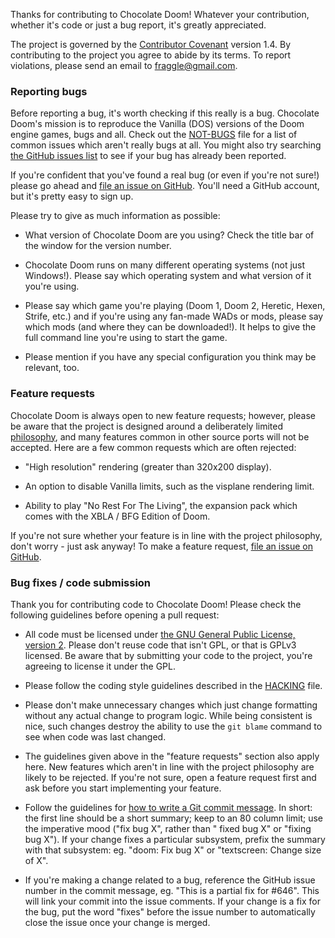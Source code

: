 Thanks for contributing to Chocolate Doom! Whatever your contribution, whether it's code or just a bug report, it's
greatly appreciated.

The project is governed by the
[Contributor Covenant](http://contributor-covenant.org/version/1/4/)
version 1.4. By contributing to the project you agree to abide by its terms. To report violations, please send an email
to fraggle@gmail.com.

### Reporting bugs

Before reporting a bug, it's worth checking if this really is a bug. Chocolate Doom's mission is to reproduce the
Vanilla (DOS) versions of the Doom engine games, bugs and all. Check out the
[NOT-BUGS](../NOT-BUGS.md) file for a list of common issues which aren't really bugs at all. You might also try
searching [the GitHub issues list](https://github.com/chocolate-doom/chocolate-doom/issues) to see if your bug has
already been reported.

If you're confident that you've found a real bug (or even if you're not sure!) please go ahead
and [file an issue on GitHub](https://github.com/chocolate-doom/chocolate-doom/issues/new). You'll need a GitHub
account, but it's pretty easy to sign up.

Please try to give as much information as possible:

* What version of Chocolate Doom are you using? Check the title bar of the window for the version number.

* Chocolate Doom runs on many different operating systems (not just Windows!). Please say which operating system and
  what version of it you're using.

* Please say which game you're playing (Doom 1, Doom 2, Heretic, Hexen, Strife, etc.) and if you're using any fan-made
  WADs or mods, please say which mods (and where they can be downloaded!). It helps to give the full command line you're
  using to start the game.

* Please mention if you have any special configuration you think may be relevant, too.

### Feature requests

Chocolate Doom is always open to new feature requests; however, please be aware that the project is designed around a
deliberately limited
[philosophy](../PHILOSOPHY.md), and many features common in other source ports will not be accepted. Here are a few
common requests which are often rejected:

* "High resolution" rendering (greater than 320x200 display).

* An option to disable Vanilla limits, such as the visplane rendering limit.

* Ability to play "No Rest For The Living", the expansion pack which comes with the XBLA / BFG Edition of Doom.

If you're not sure whether your feature is in line with the project philosophy, don't worry - just ask anyway!
To make a feature request, [file an issue on GitHub](https://github.com/chocolate-doom/chocolate-doom/issues/new).

### Bug fixes / code submission

Thank you for contributing code to Chocolate Doom! Please check the following guidelines before opening a pull request:

* All code must be licensed
  under [the GNU General Public License, version 2](https://www.gnu.org/licenses/old-licenses/gpl-2.0.en.html). Please
  don't reuse code that isn't GPL, or that is GPLv3 licensed. Be aware that by submitting your code to the project,
  you're agreeing to license it under the GPL.

* Please follow the coding style guidelines described in the
  [HACKING](../HACKING.md) file.

* Please don't make unnecessary changes which just change formatting without any actual change to program logic. While
  being consistent is nice, such changes destroy the ability to use the `git blame`
  command to see when code was last changed.

* The guidelines given above in the "feature requests" section also apply here. New features which aren't in line with
  the project philosophy are likely to be rejected. If you're not sure, open a feature request first and ask before you
  start implementing your feature.

* Follow the guidelines for [how to write a Git commit message](http://chris.beams.io/posts/git-commit/). In short: the
  first line should be a short summary; keep to an 80 column limit; use the imperative mood ("fix bug X", rather than "
  fixed bug X" or
  "fixing bug X"). If your change fixes a particular subsystem, prefix the summary with that subsystem: eg. "doom: Fix
  bug X" or
  "textscreen: Change size of X".

* If you're making a change related to a bug, reference the GitHub issue number in the commit message, eg. "This is a
  partial fix for #646". This will link your commit into the issue comments. If your change is a fix for the bug, put
  the word "fixes" before the issue number to automatically close the issue once your change is merged.

